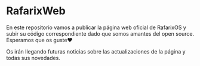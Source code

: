 # RafarixWeb
En este repositorio vamos a publicar la página web oficial de RafarixOS y subir su código correspondiente
dado que somos amantes del open source. Esperamos que os guste❤️ 

Os irán llegando futuras noticias sobre las actualizaciones de la página y todas sus novedades.
